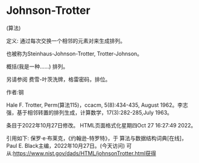 # Johnson-Trotter


(算法)



定义:
通过每次交换一个相邻的元素对来生成排列。



也被称为Steinhaus-Johnson-Trotter, Trotter-Johnson。



概括(我是一种……)
排列。



另请参阅
费雪-叶茨洗牌，格雷密码，排位。


作者:钢


Hale F. Trotter, Perm(算法115)，ccacm, 5(8):434-435, August 1962。李志强，基于相邻转置的排列生成，计算数学，17(3):282-285,July 1963。








条目于2022年10月27日修改。
HTML页面格式化星期四Oct 27 16:27:49 2022。



引用如下:
保罗·e·布莱克，《约翰逊-特罗特》，于
算法与数据结构词典[在线]，Paul E. Black主编，2022年10月27日。(今天访问)
可从:https://www.nist.gov/dads/HTML/johnsonTrotter.html获得